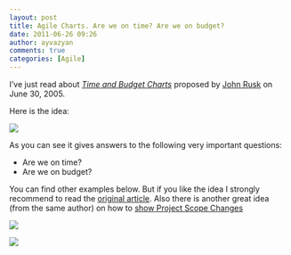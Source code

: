 ```yaml
---
layout: post
title: Agile Charts. Are we on time? Are we on budget?
date: 2011-06-26 09:26
author: ayvazyan
comments: true
categories: [Agile]
---
```

<p>I’ve just read about <em><a href="http://www.agilekiwi.com/earnedvalue/agile-charts/">Time and Budget Charts</a></em> proposed by <a href="http://www.agilekiwi.com/author/admin/">John Rusk</a> on <abbr>June 30, 2005.</abbr></p>  <p><abbr>Here is the idea:</abbr></p>  <p><abbr><img src="http://www.agilekiwi.com/1745f770.jpg" /></abbr></p>    <p>As you can see it gives answers to the following very important questions:</p>  <ul>   <li>Are we on time?</li>    <li>Are we on budget?</li> </ul><!--more--><p>You can find other examples below. But if you like the idea I strongly recommend to read the <a title="Agile Charts" href="http://www.agilekiwi.com/earnedvalue/agile-charts/">original article</a>. Also there is another great idea (from the same author) on how to <a href="http://www.agilekiwi.com/earnedvalue/charting-change/">show Project Scope Changes</a></p>  <p><img src="http://www.agilekiwi.com/1725e760.jpg" /></p>  <p><img src="http://www.agilekiwi.com/17560770.jpg" /></p>
